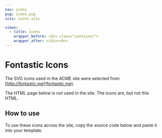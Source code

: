 ```yaml
---
nav: icons
pug: icons.pug
scss: icons.scss

views:
  - title: icons
    wrapper_before: <div class="container">
    wrapper_after: </div><br>
---
```


# Fontastic Icons

The SVG icons used in the ACME site were selected from [http://fontastic.me](fontastic.me).

The HTML page below is not used in the site. The icons are, but not this HTML.

## How to use

To use these icons across the site, copy the source code below and paste it into your template.

